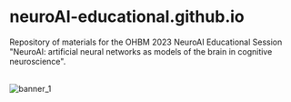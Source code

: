 # neuroAI-educational.github.io
Repository of materials for the OHBM 2023 NeuroAI Educational Session \
"NeuroAI: artificial neural networks as models of the brain in cognitive neuroscience". 
<br/><br/>

![banner_1](https://github.com/neuroAI-educational/neuroAI-educational.github.io/assets/45263281/285a7760-df71-48e8-906f-b13161406ff0)

